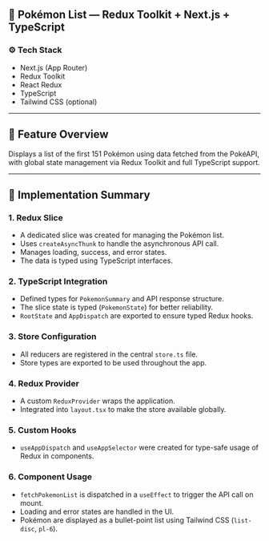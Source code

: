 ## 🧠 Pokémon List — Redux Toolkit + Next.js + TypeScript

### ⚙️ Tech Stack

- Next.js (App Router)
- Redux Toolkit
- React Redux
- TypeScript
- Tailwind CSS (optional)

---

## 🚀 Feature Overview

Displays a list of the first 151 Pokémon using data fetched from the PokéAPI, with global state management via Redux Toolkit and full TypeScript support.

---

## 🧩 Implementation Summary

### 1. Redux Slice

- A dedicated slice was created for managing the Pokémon list.
- Uses `createAsyncThunk` to handle the asynchronous API call.
- Manages loading, success, and error states.
- The data is typed using TypeScript interfaces.

### 2. TypeScript Integration

- Defined types for `PokemonSummary` and API response structure.
- The slice state is typed (`PokemonState`) for better reliability.
- `RootState` and `AppDispatch` are exported to ensure typed Redux hooks.

### 3. Store Configuration

- All reducers are registered in the central `store.ts` file.
- Store types are exported to be used throughout the app.

### 4. Redux Provider

- A custom `ReduxProvider` wraps the application.
- Integrated into `layout.tsx` to make the store available globally.

### 5. Custom Hooks

- `useAppDispatch` and `useAppSelector` were created for type-safe usage of Redux in components.

### 6. Component Usage

- `fetchPokemonList` is dispatched in a `useEffect` to trigger the API call on mount.
- Loading and error states are handled in the UI.
- Pokémon are displayed as a bullet-point list using Tailwind CSS (`list-disc`, `pl-6`).